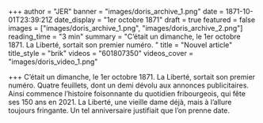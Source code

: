 +++
author = "JER"
banner = "images/doris_archive_1.png"
date = 1871-10-01T23:39:21Z
date_display = "1er octobre 1871"
draft = true
featured = false
images = ["images/doris_archive_1.png", "images/doris_archive_2.png"]
reading_time = "3 min"
summary = "C’était un dimanche, le 1er octobre 1871. La Liberté, sortait son premier numéro. "
title = "Nouvel article"
title_style = "brik"
videos = "601807350"
videos_cover = "images/doris_video_1.png"

+++
C’était un dimanche, le 1er octobre 1871. La Liberté, sortait son premier numéro. Quatre feuillets, dont un demi dévolu aux annonces publicitaires. Ainsi commence l’histoire foisonnante du quotidien fribourgeois, qui fête ses 150 ans en 2021. La Liberté, une vieille dame déjà, mais à l’allure toujours fringante. Un tel anniversaire justifiait que l’on prenne date.